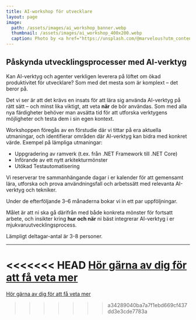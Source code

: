 ```yaml
---
title: AI-workshop för utvecklare
layout: page
image: 
  path: /assets/images/ai_workshop_banner.webp
  thumbnail: /assets/images/ai_workshop_400x200.webp
  caption: Photo by <a href="https://unsplash.com/@marvelous?utm_content=creditCopyText&utm_medium=referral&utm_source=unsplash">Marvin Meyer</a> on <a href="https://unsplash.com/photos/people-sitting-down-near-table-with-assorted-laptop-computers-SYTO3xs06fU?utm_content=creditCopyText&utm_medium=referral&utm_source=unsplash">Unsplash</a>
---
```

## Påskynda utvecklingsprocesser med AI-verktyg

Kan AI-verktyg och agenter verkligen leverera på löftet om ökad produktivitet för utvecklare? Som med det mesta som är komplext – det beror på.

Det vi ser är att det krävs en insats för att lära sig använda AI-verktyg på rätt sätt – och minst lika viktigt, att veta **när** de bör användas. Som med alla nya färdigheter behöver man avsätta tid för att utforska verktygens möjligheter och testa dem i sin egen kontext.

Workshoppen föregås av en förstudie där vi tittar på era aktuella utmaningar, och identifierar områden där AI-verktyg kan bidra med konkret värde. Exempel på lämpliga utmaningar:

* Uppgradering av ramverk (t.ex. från .NET Framework till .NET Core)  
* Införande av ett nytt arkitekturmönster  
* Utökad Testautomatisering

Vi reserverar tre sammanhängande dagar i er kalender för att gemensamt lära, utforska och prova användningsfall och arbetssätt med relevanta AI-verktyg och tekniker.

Under de efterföljande 3–6 månaderna bokar vi in ett par uppföljningar.

Målet är att ni ska gå därifrån med både konkreta mönster för fortsatt arbete, och insikter kring **hur och när** ni bäst integrerar AI-verktyg i er mjukvaruutvecklingsprocess.

Lämpligt deltagar-antal är 3-8 personer.

---

<<<<<<< HEAD
[Hör gärna av dig för att få veta mer](/contact)
=======
[Hör gärna av dig för att få veta mer](/contact)
>>>>>>> a34289040ba7a7f1ebd669cf437dd3e3cde7783a
